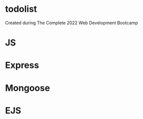 # todolist 

Created during The Complete 2022 Web Development Bootcamp

# JS
# Express
# Mongoose
# EJS

